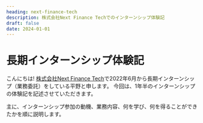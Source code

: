 ```yaml
---
heading: next-finance-tech
description: 株式会社Next Finance Techでのインターンシップ体験記
draft: false
date: 2024-01-01
---
```


# 長期インターンシップ体験記

こんにちは!
[株式会社Next Finance Tech](https://nxt-fintech.com/)で2022年6月から長期インターンシップ（業務委託）をしている平野と申します。
今回は、1年半のインターンシップの体験記を記述させていただきます。

主に、インターンシップ参加の動機、業務内容、何を学び、何を得ることができたかを順に説明します。
